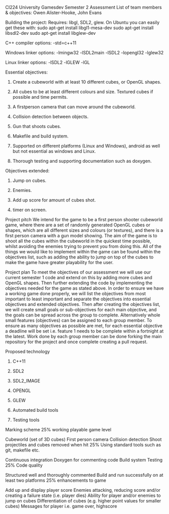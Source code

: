 CI224 University Gamesdev Semester 2 Assessment
List of team members & objectives:
Owen Alister-Hooke, John Evans

Building the project:
Requires: libgl, SDL2, glew.
On Ubuntu you can easily get these with:
sudo apt-get install libgl1-mesa-dev
sudo apt-get install libsdl2-dev
sudo apt-get install libglew-dev

C++ compiler options:
-std=c++11

Windows linker options:
-lmingw32
-lSDL2main
-lSDL2
-lopengl32
-lglew32

Linux linker options:
-lSDL2
-lGLEW
-lGL

Essential objectives:

1) Create a cubeworld with at least 10 different cubes, or OpenGL shapes.

2) All cubes to be at least different colours and size. Textured cubes if possible and time permits.

3) A firstperson camera that can move around the cubeworld.

4) Collision detection between objects.

5) Gun that shoots cubes.

6) Makefile and build system.

7) Supported on different platforms (Linux and Windows), android as well but not essential as windows and Linux.

8) Thorough testing and supporting documentation such as doxygen.

Objectives extended:

1) Jump on cubes.

2) Enemies.

3) Add up score for amount of cubes shot.

4) timer on screen.

Project pitch
We intend for the game to be a first person shooter cubeworld game, where there are a set of randomly generated OpenGL cubes or shapes, which are all different sizes and colours (or textures), and there is a first person camera with a gun model showing. The aim of the game is to shoot all the cubes within the cubeworld in the quickest time possible, whilst avoiding the enemies trying to prevent you from doing this. All of the things we would like to implement within the game can be found within the objectives list, such as adding the ability to jump on top of the cubes to make the game have greater playability for the user.

Project plan
To meet the objectives of our assessment we will use our current semester 1 code and extend on this by adding more cubes and OpenGL shapes. Then further extending the code by implementing the objectives needed for the game as stated above. In order to ensure we have a working game done properly, we will list the objectives from most important to least important and separate the objectives into essential objectives and extended objectives. Then after creating the objectives list, we will create small goals or sub-objectives for each main objective, and the goals can be spread across the group to complete. Alternatively whole small features (objectives) can be assigned to each group member. To ensure as many objectives as possible are met, for each essential objective a deadline will be set i.e. feature 1 needs to be complete within a fortnight at the latest. Work done by each group member can be done forking the main repository for the project and once complete creating a pull request.

Proposed technology
1) C++11

2) SDL2

3) SDL2_IMAGE

4) OPENGL

5) GLEW

6) Automated build tools

7) Testing tools

Marking scheme
25% working playable game level

Cubeworld (set of 3D cubes)
First person camera
Collision detection
Shoot projectiles and cubes removed when hit
25% Using standard tools such as git, makefile etc.

Continuous integration
Doxygen for commenting code
Build system
Testing
25% Code quality

Structured well and thoroughly commented
Build and run successfully on at least two platforms
25% enhancements to game

Add up and display player score
Enemies attacking, reducing score and/or creating a failure state (i.e. player dies)
Ability for player and/or enemies to jump on cubes
Differentiation of cubes (e.g. higher point values for smaller cubes)
Messages for player i.e. game over, highscore

